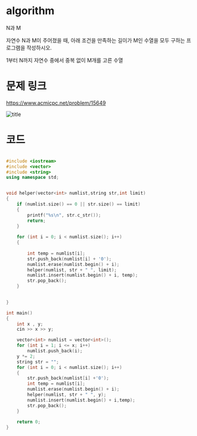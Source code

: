 ﻿# algorithm 
N과 M  
  
자연수 N과 M이 주어졌을 때, 아래 조건을 만족하는 길이가 M인 수열을 모두 구하는 프로그램을 작성하시오.   

1부터 N까지 자연수 중에서 중복 없이 M개를 고른 수열    
 
# 문제 링크    
https://www.acmicpc.net/problem/15649


![title](https://github.com/jungmin3834/algorithm/blob/master/image/15649.png)

# 코드

```cpp

#include <iostream>
#include <vector>
#include <string>
using namespace std;


void helper(vector<int> numlist,string str,int limit)
{
	if (numlist.size() == 0 || str.size() == limit)
	{
		printf("%s\n", str.c_str());
		return;
	}
	
	for (int i = 0; i < numlist.size(); i++)
	{
		
		int temp = numlist[i];
		str.push_back(numlist[i] + '0');
		numlist.erase(numlist.begin() + i);
		helper(numlist, str + " ", limit);
		numlist.insert(numlist.begin() + i, temp);
		str.pop_back();
	}

	
}

int main()
{
	int x , y;
	cin >> x >> y;

	vector<int> numlist = vector<int>();
	for (int i = 1; i <= x; i++)
		numlist.push_back(i);
	y *= 2;
	string str = "";
	for (int i = 0; i < numlist.size(); i++)
	{
		str.push_back(numlist[i] +'0');
		int temp = numlist[i];
		numlist.erase(numlist.begin() + i);
		helper(numlist, str + " ", y);
		numlist.insert(numlist.begin() + i,temp);
		str.pop_back();
	}
	
	return 0;
}

```
